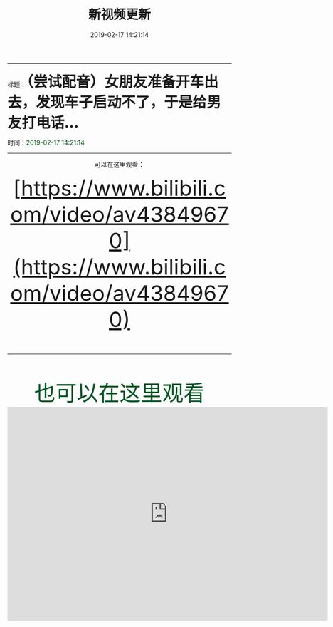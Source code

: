 ﻿---
title: 新视频更新
layout: post
categories: 视频 配音
tags: 配音 Bilibili
excerpt: new video+2
date: 2019-02-17 14:21:14
---
---------
标题：<strong><font size="6">（尝试配音）女朋友准备开车出去，发现车子启动不了，于是给男友打电话...</font></strong>

时间：<font color="RGB(15,19,112)">2019-02-17 14:21:14</font>
* * *
<div align="center">可以在这里观看：

<font size=19>[https://www.bilibili.com/video/av43849670](https://www.bilibili.com/video/av43849670)
* * *
<div align="center"><font size="15"><font color="RGB(155,8,230)">也可以在这里观看</font></font></div>
<iframe src="https://player.bilibili.com/player.html?aid=43849670&cid=76819007&page=1" width="720px" height="480px" scrolling="no" border="0" frameborder="no" framespacing="0" allowfullscreen="true"> </iframe>